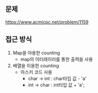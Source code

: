 ## 문제 
https://www.acmicpc.net/problem/1159

## 접근 방식
1. Map을 아용한 counting
    - map의 이터레이러를 통한 출력을 사용
2. 배열을 이용한 counting
    - 아스키 코드 사용
        - char -> int : char타입 값 - 'a'
        - int -> char : int타입 값 + 'a';